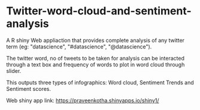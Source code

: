 # Twitter-word-cloud-and-sentiment-analysis

A R shiny Web appliaction that provides complete analysis of any twitter term (eg: "datascience", "#datascience", "@datascience").

The twitter word, no of tweets to be taken for analysis can be interacted through a text box and frequency of words to plot in word cloud through slider.

This outputs three types of infographics: Word cloud, Sentiment Trends and Sentiment scores.

Web shiny app link: https://praveenkotha.shinyapps.io/shiny1/
